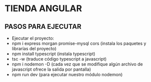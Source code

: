 # TIENDA ANGULAR
## PASOS PARA EJECUTAR

- Ejecutar el proyecto:
- npm i express morgan promise-mysql cors (instala los paquetes y librarías del proyecto)
- npm install typescript (instala typescript)
- tsc -w (traduce código typescript  a javascript)
- npm i nodemon -D (cada vez que se modifique algún archivo de javascript ofrece la salida por pantalla)
- npm run dev (para ejecutar nuestro módulo nodemon)